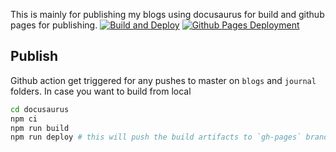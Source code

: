 This is mainly for publishing my blogs using docusaurus for build and github pages for publishing.
[![Build and Deploy](https://github.com/nakamorg/nakamorg.github.io/actions/workflows/deploy-blog.yml/badge.svg)](https://github.com/nakamorg/nakamorg.github.io/actions/workflows/deploy-blog.yml)
[![Github Pages Deployment](https://github.com/nakamorg/nakamorg.github.io/actions/workflows/pages/pages-build-deployment/badge.svg)](https://github.com/nakamorg/nakamorg.github.io/actions/workflows/pages/pages-build-deployment)

## Publish
Github action get triggered for any pushes to master on `blogs` and `journal` folders. In case you want to build from local
```bash
cd docusaurus
npm ci
npm run build
npm run deploy # this will push the build artifacts to `gh-pages` branch used for publishing
```
